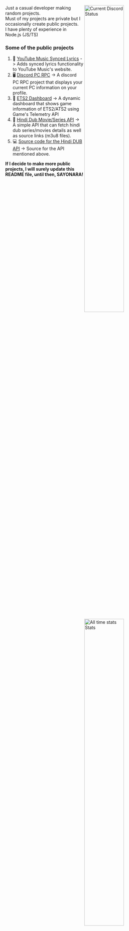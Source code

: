 <a href="https://discord.com/users/721110812436987945" target="_blank">
    <img width="50%" align="right" alt="Current Discord Status" src="https://lanyard.cnrad.dev/api/721110812436987945?bg=1f1f1f&borderRadius=0px">
</a>
<a href="https://wakatime.com/@M4X1MUS07" target="_blank">
    <img width="50%" align="right" alt="All time stats Stats" src="https://github-readme-stats-one-liard-37.vercel.app/api/wakatime?username=M4X1MUS07&border_radius=0px&theme=dark&bg_color=1f1f1f&border_color=1f1f1f&icon_color=58a6ff&show_icons=true&disable_animations=false&custom_title=All%20time%20stats%20(Tracking%20since%20August%2005%2C%202024)&v=2\&layout=compact">
</a>

<div align="left">
Just a casual developer making random projects.<br> 
Must of my projects are private but I occasionally create public projects.<br>
I have plenty of experience in Node.js (JS/TS)<br>
</div>

### Some of the public projects
1. 🎵 [YouTube Music Synced Lyrics](https://github.com/M4X1MUS07/Synced-Lyrics-YouTube-Music) -> Adds synced lyrics functionality to YouTube Music's website.
2. 🖥️ [Discord PC RPC](https://github.com/M4X1MUS07/discord-pc-rpc) -> A discord PC RPC project that displays your current PC information on your profile.
3. 🚛 [ETS2 Dashboard](https://github.com/M4X1MUS07/ets2-dynamic-dashboard) -> A dynamic dashboard that shows game information of ETS2/ATS2 using Game's Telemetry API
4. 🍿 [Hindi Dub Movie/Series API](https://hindi-dub-api.vercel.app) -> A simple API that can fetch hindi dub series/movies details as well as source links (m3u8 files).
5. 💻 [Source code for the Hindi DUB API](https://github.com/M4X1MUS07/hindi-dub-api) -> Source for the API mentioned above.

<b>If I decide to make more public projects, I will surely update this README file, until then, SAYONARA!</b>
